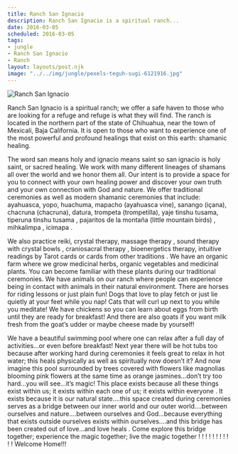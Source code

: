 ```yaml
---
title: Ranch San Ignacio
description: Ranch San Ignacio is a spiritual ranch...
date: 2016-03-05
scheduled: 2016-03-05
tags:
- jungle
- Ranch San Ignacio
- Ranch
layout: layouts/post.njk
image: "../../img/jungle/pexels-teguh-sugi-6121916.jpg"
---
```


![Ranch San Ignacio](../../img/jungle/pexels-teguh-sugi-6121916.jpg)

Ranch San Ignacio is a spiritual ranch; we offer a safe haven to those who are looking for a refuge and refuge is what they will find. The ranch is located in the northern part of the state of Chihuahua, near the town of Mexicali, Baja California. It is open to those who want to experience one of the most powerful and profound healings that exist on this earth: shamanic healing.

The word san means holy and ignacio means saint so san ignacio is holy saint, or sacred healing. We work with many different lineages of shamans all over the world and we honor them all. Our intent is to provide a space for you to connect with your own healing power and discover your own truth and your own connection with God and nature. We offer traditional ceremonies as well as modern shamanic ceremonies that include: ayahuasca, yopo, huachuma, mapacho (ayahuasca vine), sanango (içana), chacruna (chacruna), datura, trompeta (trompetilla), yaje tinshu tusama, tiperuna tinshu tusama , pajaritos de la montaña (little mountain birds) , mihkalimpa , icimapa .

We also practice reiki, crystal therapy, massage therapy , sound therapy with crystal bowls , craniosacral therapy , bioenergetics therapy, intuitive readings by Tarot cards or cards from other traditions . We have an organic farm where we grow medicinal herbs, organic vegetables and medicinal plants. You can become familiar with these plants during our traditional ceremonies. We have animals on our ranch where people can experience being in contact with animals in their natural environment. There are horses for riding lessons or just plain fun! Dogs that love to play fetch or just lie quietly at your feet while you nap! Cats that will curl up next to you while you meditate! We have chickens so you can learn about eggs from birth until they are ready for breakfast! And there are also goats if you want milk fresh from the goat’s udder or maybe cheese made by yourself!

We have a beautiful swimming pool where one can relax after a full day of activities…or even before breakfast! Next year there will be hot tubs too because after working hard during ceremonies it feels great to relax in hot water; this heals physically as well as spiritually now doesn’t it? And now imagine this pool surrounded by trees covered with flowers like magnolias blooming pink flowers at the same time as orange jasmines…don’t try too hard…you will see…it’s magic! This place exists because all these things exist within us; it exists within each one of us; it exists within everyone . It exists because it is our natural state….this space created during ceremonies serves as a bridge between our inner world and our outer world….between ourselves and nature….between ourselves and God…because everything that exists outside ourselves exists within ourselves….and this bridge has been created out of love…and love heals . Come explore this bridge together; experience the magic together; live the magic together ! ! ! ! ! ! ! ! ! ! ! Welcome Home!!!

